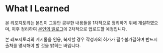 # What I Learned

본 리포지토리는 본인이 그동안 공부한 내용들을 1차적으로 정리하기 위해 개설하였으며, 이후 정리하여 [본인의 벨로그](https://velog.io/@syw0919)에 2차적으로 업로드할 예정입니다.

본 레포지토리의 게시물을 인용, 복제할 경우 작성자의 허가가 필수불가결하며 반드시 출처를 명시해야 할 것을 밝히는 바입니다.